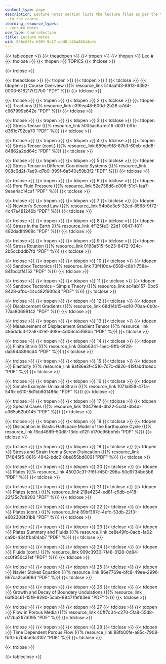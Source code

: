 ```yaml
---
content_type: page
description: Lecture notes section lists the lecture files as per the topics covered
  in the course.
learning_resource_types:
- Lecture Notes
ocw_type: CourseSection
title: Lecture Notes
uid: 556c63fc-b90f-9c17-add0-463a86844cdb
---
```


{{< tableopen >}}
{{< theadopen >}}
{{< tropen >}}
{{< thopen >}}
Lec #
{{< thclose >}}
{{< thopen >}}
TOPICS
{{< thclose >}}

{{< trclose >}}

{{< theadclose >}}
{{< tropen >}}
{{< tdopen >}}
1
{{< tdclose >}}
{{< tdopen >}}
Course Overview ({{% resource_link 514aaf43-8913-6392-0003-616217ff27b0 "PDF" %}})
{{< tdclose >}}

{{< trclose >}}
{{< tropen >}}
{{< tdopen >}}
2
{{< tdclose >}}
{{< tdopen >}}
Tractions ({{% resource_link c39fea48-600d-2b28-a7d4-c667999e642e "PDF" %}})
{{< tdclose >}}

{{< trclose >}}
{{< tropen >}}
{{< tdopen >}}
3
{{< tdclose >}}
{{< tdopen >}}
Stress Tensor ({{% resource_link 5005ac6a-ec16-d031-bffb-d361c792ca70 "PDF" %}})
{{< tdclose >}}

{{< trclose >}}
{{< tropen >}}
{{< tdopen >}}
4
{{< tdclose >}}
{{< tdopen >}}
Stress Tensor (cont.) ({{% resource_link 659ee9f8-87b3-60eb-cdd6-84862a2dd64c "PDF" %}})
{{< tdclose >}}

{{< trclose >}}
{{< tropen >}}
{{< tdopen >}}
5
{{< tdclose >}}
{{< tdopen >}}
Stress Tensor in Different Coordinate Systems ({{% resource_link 908c9d2f-7ad9-d7b0-099f-6a540e59b3f2 "PDF" %}})
{{< tdclose >}}

{{< trclose >}}
{{< tropen >}}
{{< tdopen >}}
6
{{< tdclose >}}
{{< tdopen >}}
Pore Fluid Pressure ({{% resource_link 52e738d6-c006-51c1-faa7-9eae4ac14caf "PDF" %}})
{{< tdclose >}}

{{< trclose >}}
{{< tropen >}}
{{< tdopen >}}
7
{{< tdclose >}}
{{< tdopen >}}
Newton's Second Law ({{% resource_link 54b8e3e5-32ed-8568-9f72-4c47a481246b "PDF" %}})
{{< tdclose >}}

{{< trclose >}}
{{< tropen >}}
{{< tdopen >}}
8
{{< tdclose >}}
{{< tdopen >}}
Stress in the Earth ({{% resource_link 4f125fe3-22d1-0647-f811-482dadf4968c "PDF" %}})
{{< tdclose >}}

{{< trclose >}}
{{< tropen >}}
{{< tdopen >}}
9
{{< tdclose >}}
{{< tdopen >}}
Stress Rotation ({{% resource_link 0193a515-5d23-8472-924c-2b5ccbddb7fd "PDF" %}})
{{< tdclose >}}

{{< trclose >}}
{{< tropen >}}
{{< tdopen >}}
10
{{< tdclose >}}
{{< tdopen >}}
Sandbox Tectonics ({{% resource_link 73f410da-0589-c8b1-758a-841bdcff4152 "PDF" %}})
{{< tdclose >}}

{{< trclose >}}
{{< tropen >}}
{{< tdopen >}}
11
{{< tdclose >}}
{{< tdopen >}}
Sandbox Tectonics - Simple Theory ({{% resource_link ac4ab157-0bc6-8428-afbc-44c482f900c8 "PDF" %}})
{{< tdclose >}}

{{< trclose >}}
{{< tropen >}}
{{< tdopen >}}
12
{{< tdclose >}}
{{< tdopen >}}
Displacement Gradients ({{% resource_link 68d14b15-ed10-70aa-0b0c-77aa80699142 "PDF" %}})
{{< tdclose >}}

{{< trclose >}}
{{< tropen >}}
{{< tdopen >}}
13
{{< tdclose >}}
{{< tdopen >}}
Measurement of Displacement Gradient Tensor ({{% resource_link 495dc1c3-f2a8-32ef-308e-4d06cb5f68b5 "PDF" %}})
{{< tdclose >}}

{{< trclose >}}
{{< tropen >}}
{{< tdopen >}}
14
{{< tdclose >}}
{{< tdopen >}}
Finite Strain ({{% resource_link 08ab6341-1aec-9ffb-9f29-da5944896cd4 "PDF" %}})
{{< tdclose >}}

{{< trclose >}}
{{< tropen >}}
{{< tdopen >}}
15
{{< tdclose >}}
{{< tdopen >}}
Elasticity ({{% resource_link 9af86e3f-c516-7c7c-d926-419fabd1cedc "PDF" %}})
{{< tdclose >}}

{{< trclose >}}
{{< tropen >}}
{{< tdopen >}}
16
{{< tdclose >}}
{{< tdopen >}}
Simple Example: Uniaxial Strain ({{% resource_link 1071a858-471a-54fb-c610-8d1bb801486c "PDF" %}})
{{< tdclose >}}

{{< trclose >}}
{{< tropen >}}
{{< tdopen >}}
17
{{< tdclose >}}
{{< tdopen >}}
Special Cases ({{% resource_link 1f0479e4-4b22-5cd4-4b4d-a365a62b0145 "PDF" %}})
{{< tdclose >}}

{{< trclose >}}
{{< tropen >}}
{{< tdopen >}}
18
{{< tdclose >}}
{{< tdopen >}}
Dislocation in Elastic Halfspace Model of the Earthquake Cycle ({{% resource_link 16cd4689-50d8-13dc-d12f-b170c96bbfeb "PDF" %}})
{{< tdclose >}}

{{< trclose >}}
{{< tropen >}}
{{< tdopen >}}
19
{{< tdclose >}}
{{< tdopen >}}
Stress and Strain from a Screw Dislocation ({{% resource_link 174845f5-8616-4942-bdc2-8be856bd8061 "PDF" %}})
{{< tdclose >}}

{{< trclose >}}
{{< tropen >}}
{{< tdopen >}}
20
{{< tdclose >}}
{{< tdopen >}}
Plates ({{% resource_link 45020c31-7f6f-f450-296a-50d9734bd5b6 "PDF" %}})
{{< tdclose >}}

{{< trclose >}}
{{< tropen >}}
{{< tdopen >}}
21
{{< tdclose >}}
{{< tdopen >}}
Plates (cont.) ({{% resource_link 218a4234-ed81-c9db-c418-22f25c7d8203 "PDF" %}})
{{< tdclose >}}

{{< trclose >}}
{{< tropen >}}
{{< tdopen >}}
22
{{< tdclose >}}
{{< tdopen >}}
Plates (cont.) ({{% resource_link 89bf387c-4efc-53db-22f3-e602308f01b8 "PDF" %}})
{{< tdclose >}}

{{< trclose >}}
{{< tropen >}}
{{< tdopen >}}
23
{{< tdclose >}}
{{< tdopen >}}
Plates Summary and Fluids ({{% resource_link ce8e49fc-8acb-1a62-ca9b-434ffba04ab7 "PDF" %}})
{{< tdclose >}}

{{< trclose >}}
{{< tropen >}}
{{< tdopen >}}
24
{{< tdclose >}}
{{< tdopen >}}
Fluids (cont.) ({{% resource_link 909c3930-7f48-3128-0d84-cc0f950c21ef "PDF" %}})
{{< tdclose >}}

{{< trclose >}}
{{< tropen >}}
{{< tdopen >}}
25
{{< tdclose >}}
{{< tdopen >}}
Navier Stokes Equation ({{% resource_link 86e7769e-bfc8-49ee-2996-867ca2ca668d "PDF" %}})
{{< tdclose >}}

{{< trclose >}}
{{< tropen >}}
{{< tdopen >}}
26
{{< tdclose >}}
{{< tdopen >}}
Growth and Decay of Boundary Undulations ({{% resource_link 6af80c61-15f9-9290-5cbb-88471fef83e6 "PDF" %}})
{{< tdclose >}}

{{< trclose >}}
{{< tropen >}}
{{< tdopen >}}
27
{{< tdclose >}}
{{< tdopen >}}
Flow in Porous Media ({{% resource_link 40ff7d34-c270-5fa8-55d8-d72ba267d095 "PDF" %}})
{{< tdclose >}}

{{< trclose >}}
{{< tropen >}}
{{< tdopen >}}
28
{{< tdclose >}}
{{< tdopen >}}
Time Dependent Porous Flow ({{% resource_link 88fb00fe-a85c-7908-fbf0-b7b4ce3c3107 "PDF" %}})
{{< tdclose >}}

{{< trclose >}}

{{< tableclose >}}